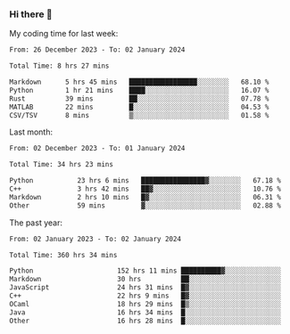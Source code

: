 ### Hi there 👋

My coding time for last week:

<!--START_SECTION:week-->

```txt
From: 26 December 2023 - To: 02 January 2024

Total Time: 8 hrs 27 mins

Markdown      5 hrs 45 mins   █████████████████░░░░░░░░   68.10 %
Python        1 hr 21 mins    ████░░░░░░░░░░░░░░░░░░░░░   16.07 %
Rust          39 mins         ██░░░░░░░░░░░░░░░░░░░░░░░   07.78 %
MATLAB        22 mins         █░░░░░░░░░░░░░░░░░░░░░░░░   04.53 %
CSV/TSV       8 mins          ▒░░░░░░░░░░░░░░░░░░░░░░░░   01.58 %
```

<!--END_SECTION:week-->

Last month:

<!--START_SECTION:month-->

```txt
From: 02 December 2023 - To: 01 January 2024

Total Time: 34 hrs 23 mins

Python           23 hrs 6 mins   ████████████████▓░░░░░░░░   67.18 %
C++              3 hrs 42 mins   ██▓░░░░░░░░░░░░░░░░░░░░░░   10.76 %
Markdown         2 hrs 10 mins   █▓░░░░░░░░░░░░░░░░░░░░░░░   06.31 %
Other            59 mins         ▓░░░░░░░░░░░░░░░░░░░░░░░░   02.88 %
```

<!--END_SECTION:month-->

The past year:

<!--START_SECTION:year-->

```txt
From: 02 January 2023 - To: 02 January 2024

Total Time: 360 hrs 34 mins

Python                     152 hrs 11 mins ██████████▓░░░░░░░░░░░░░░   42.21 %
Markdown                   30 hrs          ██░░░░░░░░░░░░░░░░░░░░░░░   08.32 %
JavaScript                 24 hrs 31 mins  █▓░░░░░░░░░░░░░░░░░░░░░░░   06.80 %
C++                        22 hrs 9 mins   █▓░░░░░░░░░░░░░░░░░░░░░░░   06.14 %
OCaml                      18 hrs 29 mins  █▒░░░░░░░░░░░░░░░░░░░░░░░   05.13 %
Java                       16 hrs 34 mins  █░░░░░░░░░░░░░░░░░░░░░░░░   04.59 %
Other                      16 hrs 28 mins  █░░░░░░░░░░░░░░░░░░░░░░░░   04.57 %
```

<!--END_SECTION:year-->
